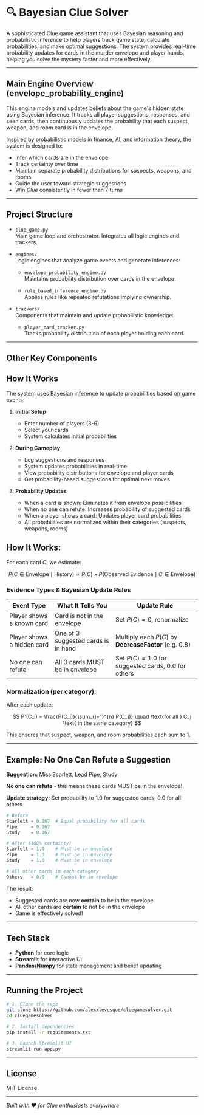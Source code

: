# 🔍 Bayesian Clue Solver

A sophisticated Clue game assistant that uses Bayesian reasoning and probabilistic inference to help players track game state, calculate probabilities, and make optimal suggestions. The system provides real-time probability updates for cards in the murder envelope and player hands, helping you solve the mystery faster and more effectively.

---

## Main Engine Overview (envelope_probability_engine)

This engine models and updates beliefs about the game's hidden state using Bayesian inference. It tracks all player suggestions, responses, and seen cards, then continuously updates the probability that each suspect, weapon, and room card is in the envelope.

Inspired by probabilistic models in finance, AI, and information theory, the system is designed to:
- Infer which cards are in the envelope
- Track certainty over time
- Maintain separate probability distributions for suspects, weapons, and rooms
- Guide the user toward strategic suggestions
- Win *Clue* consistently in fewer than 7 turns

---

## Project Structure

- `clue_game.py`  
  Main game loop and orchestrator. Integrates all logic engines and trackers.

- `engines/`  
  Logic engines that analyze game events and generate inferences:
  
  - `envelope_probability_engine.py`  
    Maintains probability distribution over cards in the envelope.
  
  - `rule_based_inference_engine.py`  
    Applies rules like repeated refutations implying ownership.

- `trackers/`  
  Components that maintain and update probabilistic knowledge:
  
  - `player_card_tracker.py`  
    Tracks probability distribution of each player holding each card.

---

## Other Key Components

## How It Works

The system uses Bayesian inference to update probabilities based on game events:

1. **Initial Setup**
   - Enter number of players (3-6)
   - Select your cards
   - System calculates initial probabilities

2. **During Gameplay**
   - Log suggestions and responses
   - System updates probabilities in real-time
   - View probability distributions for envelope and player cards
   - Get probability-based suggestions for optimal next moves

3. **Probability Updates**
   - When a card is shown: Eliminates it from envelope possibilities
   - When no one can refute: Increases probability of suggested cards
   - When a player shows a card: Updates player card probabilities
   - All probabilities are normalized within their categories (suspects, weapons, rooms)

## How It Works:

For each card $C$, we estimate:

$$
P(C \in \text{Envelope} \mid \text{History}) \propto P(C) \times P(\text{Observed Evidence} \mid C \in \text{Envelope})
$$

### Evidence Types & Bayesian Update Rules

| Event Type                 | What It Tells You                   | Update Rule                                           |
| -------------------------- | ----------------------------------- | ----------------------------------------------------- |
| Player shows a known card  | Card is not in the envelope         | Set $P(C) = 0$, renormalize                           |
| Player shows a hidden card | One of 3 suggested cards is in hand | Multiply each $P(C)$ by **DecreaseFactor** (e.g. 0.8) |
| No one can refute          | All 3 cards MUST be in envelope     | Set $P(C) = 1.0$ for suggested cards, $0.0$ for others |

### Normalization (per category):

After each update:

$$
P'(C_i) = \frac{P(C_i)}{\sum_{j=1}^{n} P(C_j)}
\quad \text{for all } C_j \text{ in the same category}
$$

This ensures that suspect, weapon, and room probabilities each sum to 1.

---

## Example: No One Can Refute a Suggestion

**Suggestion:** Miss Scarlett, Lead Pipe, Study

**No one can refute** - this means these cards MUST be in the envelope!

**Update strategy:** Set probability to 1.0 for suggested cards, 0.0 for all others

```python
# Before
Scarlett = 0.167  # Equal probability for all cards
Pipe     = 0.167
Study    = 0.167

# After (100% certainty)
Scarlett = 1.0    # Must be in envelope
Pipe     = 1.0    # Must be in envelope
Study    = 1.0    # Must be in envelope

# All other cards in each category
Others   = 0.0    # Cannot be in envelope
```

The result:
* Suggested cards are now **certain** to be in the envelope
* All other cards are **certain** to not be in the envelope
* Game is effectively solved!

---

## Tech Stack

* **Python** for core logic
* **Streamlit** for interactive UI
* **Pandas/Numpy** for state management and belief updating

---

## Running the Project

```bash
# 1. Clone the repo
git clone https://github.com/alexxlevesque/cluegamesolver.git
cd cluegamesolver

# 2. Install dependencies
pip install -r requirements.txt

# 3. Launch Streamlit UI
streamlit run app.py
```

---

## License

MIT License

---

*Built with ❤️ for Clue enthusiasts everywhere*
